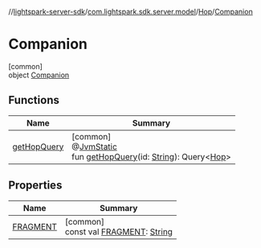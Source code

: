 //[lightspark-server-sdk](../../../../index.md)/[com.lightspark.sdk.server.model](../../index.md)/[Hop](../index.md)/[Companion](index.md)

# Companion

[common]\
object [Companion](index.md)

## Functions

| Name | Summary |
|---|---|
| [getHopQuery](get-hop-query.md) | [common]<br>@[JvmStatic](https://kotlinlang.org/api/latest/jvm/stdlib/kotlin.jvm/-jvm-static/index.html)<br>fun [getHopQuery](get-hop-query.md)(id: [String](https://kotlinlang.org/api/latest/jvm/stdlib/kotlin/-string/index.html)): Query&lt;[Hop](../index.md)&gt; |

## Properties

| Name | Summary |
|---|---|
| [FRAGMENT](-f-r-a-g-m-e-n-t.md) | [common]<br>const val [FRAGMENT](-f-r-a-g-m-e-n-t.md): [String](https://kotlinlang.org/api/latest/jvm/stdlib/kotlin/-string/index.html) |
